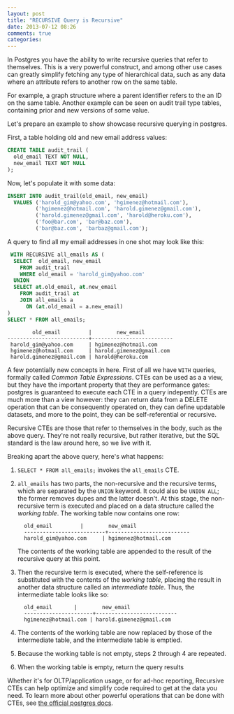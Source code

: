 ```yaml
---
layout: post
title: "RECURSIVE Query is Recursive"
date: 2013-07-12 08:26
comments: true
categories: 
---
```


In Postgres you have the ability to write recursive queries that refer to
themselves. This is a very powerful construct, and among other use cases can
greatly simplify fetching any type of hierarchical data, such as any data where
an attribute refers to another row on the same table.

For example, a graph structure where a parent identifier refers to the an ID on
the same table. Another example can be seen on audit trail type tables,
containing prior and new versions of some value.

Let's prepare an example to show showcase recursive querying in postgres.

First, a table holding old and new email address values:

```sql
CREATE TABLE audit_trail (
  old_email TEXT NOT NULL,
  new_email TEXT NOT NULL
);
```

Now, let's populate it with some data:

```sql
INSERT INTO audit_trail(old_email, new_email)
  VALUES ('harold_gim@yahoo.com', 'hgimenez@hotmail.com'),
         ('hgimenez@hotmail.com', 'harold.gimenez@gmail.com'),
         ('harold.gimenez@gmail.com', 'harold@heroku.com'),
         ('foo@bar.com', 'bar@baz.com'),
         ('bar@baz.com', 'barbaz@gmail.com');
```

A query to find all my email addresses in one shot may look like this:

```sql
 WITH RECURSIVE all_emails AS (
  SELECT  old_email, new_email
    FROM audit_trail
    WHERE old_email = 'harold_gim@yahoo.com'
  UNION
  SELECT at.old_email, at.new_email
    FROM audit_trail at
    JOIN all_emails a
      ON (at.old_email = a.new_email)
)
SELECT * FROM all_emails;
```
```
        old_email         |        new_email
--------------------------+--------------------------
 harold_gim@yahoo.com     | hgimenez@hotmail.com
 hgimenez@hotmail.com     | harold.gimenez@gmail.com
 harold.gimenez@gmail.com | harold@heroku.com
```

A few potentially new concepts in here. First of all we have `WITH` queries,
formally called *Common Table Expressions*. CTEs can be used as a a view, but
they have the important property that they are performance gates: postgres is
guaranteed to execute each CTE in a query indepently. CTEs are much more than
a view however: they can return data from a DELETE operation that can be
consequently operated on, they can define updatable datasets, and more to the
point, they can be self-referential or recursive.

Recursive CTEs are those that refer to themselves in the body, such as the
above query. They're not really recursive, but rather iterative, but the SQL
standard is the law around here, so we live with it.

Breaking apart the above query, here's what happens:

1. `SELECT * FROM all_emails;` invokes the `all_emails` CTE.
2. `all_emails` has two parts, the non-recursive and the recursive terms,
   which are separated by the `UNION` keyword. It could also be `UNION ALL`;
   the former removes dupes and the latter doesn't. At this stage, the
   non-recursive term is executed and placed on a data structure called the _working table_.
   The working table now contains one row:

         old_email         |        new_email
         --------------------------+--------------------------
         harold_gim@yahoo.com     | hgimenez@hotmail.com

   The contents of the working table are appended to the result of the recursive
   query at this point.
3. Then the recursive term is executed, where the self-reference is
   substituted with the contents of the _working table_, placing the result
   in another data structure called an _intermediate table_. Thus, the
   intermediate table looks like so:

         old_email       |        new_email
         ----------------------+--------------------------
         hgimenez@hotmail.com | harold.gimenez@gmail.com

4. The contents of the working table are now replaced by those of the
   intermediate table, and the intermediate table is emptied.
5. Because the working table is not empty, steps 2 through 4 are repeated.
6. When the working table is empty, return the query results

Whether it's for OLTP/application usage, or for ad-hoc reporting, Recursive
CTEs can help optimize and simplify code required to get at the data you need.
To learn more about other powerful operations that can be done with CTEs, see
[the official postgres
docs](http://www.postgresql.org/docs/9.1/static/queries-with.html).

